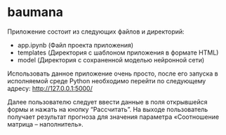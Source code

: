 # baumana
Приложение состоит из следующих файлов и директорий:
 - app.ipynb (Файл проекта приложения)
 - templates (Директория с шаблоном приложения в формате HTML)
 - model (Директория с сохраненной моделью нейронной сети)

Использовать данное приложение очень просто, после его запуска в исполняемой среде Python необходимо перейти по следующему адресу: http://127.0.0.1:5000/

Далее пользователю следует ввести данные в поля открывшейся формы и нажать на кнопку “Рассчитать”.
На выходе пользователь получает результат прогноза для значения параметра «Соотношение матрица – наполнитель».